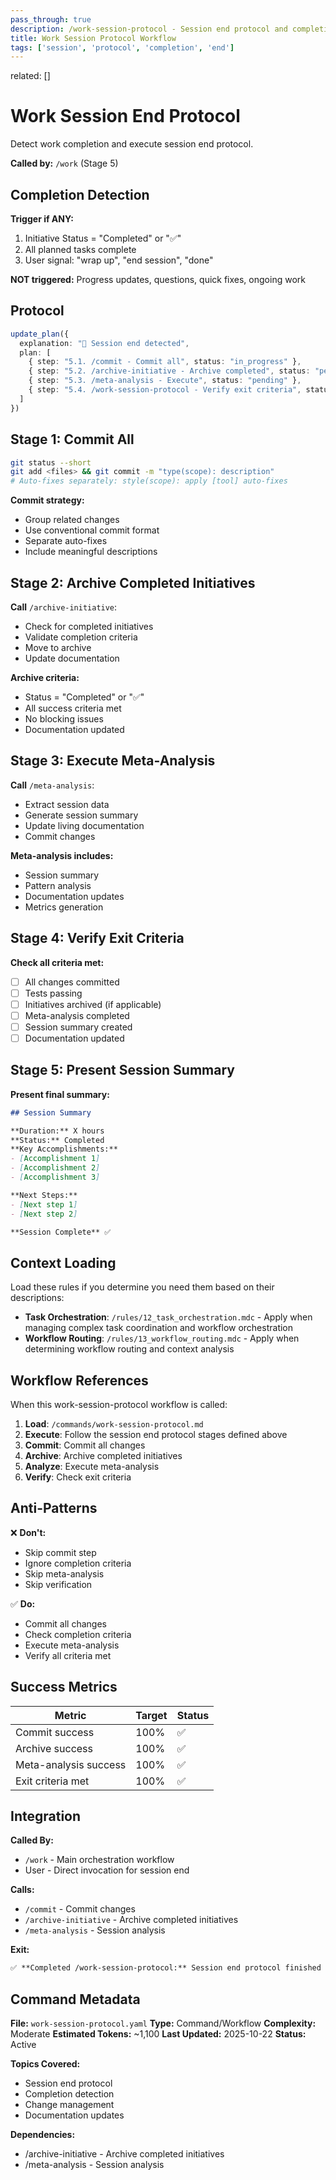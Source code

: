 ```yaml
---
pass_through: true
description: /work-session-protocol - Session end protocol and completion detection
title: Work Session Protocol Workflow
tags: ['session', 'protocol', 'completion', 'end']
---
```


related: []

# Work Session End Protocol

Detect work completion and execute session end protocol.

**Called by:** `/work` (Stage 5)

## Completion Detection

**Trigger if ANY:**

1. Initiative Status = "Completed" or "✅"
2. All planned tasks complete
3. User signal: "wrap up", "end session", "done"

**NOT triggered:** Progress updates, questions, quick fixes, ongoing work

## Protocol

```typescript
update_plan({
  explanation: "🏁 Session end detected",
  plan: [
    { step: "5.1. /commit - Commit all", status: "in_progress" },
    { step: "5.2. /archive-initiative - Archive completed", status: "pending" },
    { step: "5.3. /meta-analysis - Execute", status: "pending" },
    { step: "5.4. /work-session-protocol - Verify exit criteria", status: "pending" }
  ]
})
```

## Stage 1: Commit All

```bash
git status --short
git add <files> && git commit -m "type(scope): description"
# Auto-fixes separately: style(scope): apply [tool] auto-fixes
```

**Commit strategy:**

- Group related changes
- Use conventional commit format
- Separate auto-fixes
- Include meaningful descriptions

## Stage 2: Archive Completed Initiatives

**Call** `/archive-initiative`:

- Check for completed initiatives
- Validate completion criteria
- Move to archive
- Update documentation

**Archive criteria:**

- Status = "Completed" or "✅"
- All success criteria met
- No blocking issues
- Documentation updated

## Stage 3: Execute Meta-Analysis

**Call** `/meta-analysis`:

- Extract session data
- Generate session summary
- Update living documentation
- Commit changes

**Meta-analysis includes:**

- Session summary
- Pattern analysis
- Documentation updates
- Metrics generation

## Stage 4: Verify Exit Criteria

**Check all criteria met:**

- [ ] All changes committed
- [ ] Tests passing
- [ ] Initiatives archived (if applicable)
- [ ] Meta-analysis completed
- [ ] Session summary created
- [ ] Documentation updated

## Stage 5: Present Session Summary

**Present final summary:**

```markdown
## Session Summary

**Duration:** X hours
**Status:** Completed
**Key Accomplishments:**
- [Accomplishment 1]
- [Accomplishment 2]
- [Accomplishment 3]

**Next Steps:**
- [Next step 1]
- [Next step 2]

**Session Complete** ✅
```

## Context Loading

Load these rules if you determine you need them based on their descriptions:

- **Task Orchestration**: `/rules/12_task_orchestration.mdc` - Apply when managing complex task coordination and workflow orchestration
- **Workflow Routing**: `/rules/13_workflow_routing.mdc` - Apply when determining workflow routing and context analysis

## Workflow References

When this work-session-protocol workflow is called:

1. **Load**: `/commands/work-session-protocol.md`
2. **Execute**: Follow the session end protocol stages defined above
3. **Commit**: Commit all changes
4. **Archive**: Archive completed initiatives
5. **Analyze**: Execute meta-analysis
6. **Verify**: Check exit criteria

## Anti-Patterns

❌ **Don't:**

- Skip commit step
- Ignore completion criteria
- Skip meta-analysis
- Skip verification

✅ **Do:**

- Commit all changes
- Check completion criteria
- Execute meta-analysis
- Verify all criteria met

## Success Metrics

| Metric | Target | Status |
|--------|--------|--------|
| Commit success | 100% | ✅ |
| Archive success | 100% | ✅ |
| Meta-analysis success | 100% | ✅ |
| Exit criteria met | 100% | ✅ |

## Integration

**Called By:**

- `/work` - Main orchestration workflow
- User - Direct invocation for session end

**Calls:**

- `/commit` - Commit changes
- `/archive-initiative` - Archive completed initiatives
- `/meta-analysis` - Session analysis

**Exit:**

```markdown
✅ **Completed /work-session-protocol:** Session end protocol finished
```

## Command Metadata

**File:** `work-session-protocol.yaml`
**Type:** Command/Workflow
**Complexity:** Moderate
**Estimated Tokens:** ~1,100
**Last Updated:** 2025-10-22
**Status:** Active

**Topics Covered:**

- Session end protocol
- Completion detection
- Change management
- Documentation updates

**Dependencies:**

- /archive-initiative - Archive completed initiatives
- /meta-analysis - Session analysis
